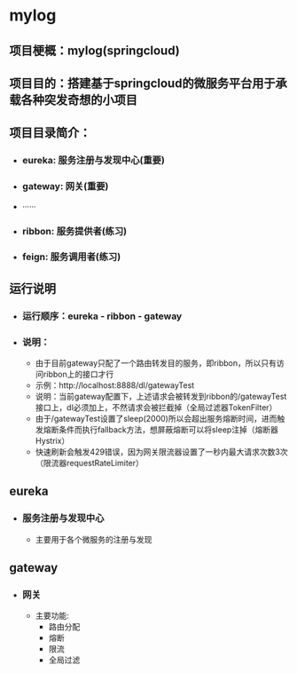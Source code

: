 # mylog
## 项目梗概：mylog(springcloud)

## 项目目的：搭建基于springcloud的微服务平台用于承载各种突发奇想的小项目

## 项目目录简介：
* ### eureka: 服务注册与发现中心(重要)
* ### gateway: 网关(重要)
* ······
* ### ribbon: 服务提供者(练习)
* ### feign: 服务调用者(练习)

## 运行说明
* ### 运行顺序：eureka - ribbon - gateway
* ### 说明：
    * 由于目前gateway只配了一个路由转发目的服务，即ribbon，所以只有访问ribbon上的接口才行
    * 示例：http://localhost:8888/dl/gatewayTest
    * 说明：当前gateway配置下，上述请求会被转发到ribbon的/gatewayTest接口上，dl必须加上，不然请求会被拦截掉（全局过滤器TokenFilter）
    * 由于/gatewayTest设置了sleep(2000)所以会超出服务熔断时间，进而触发熔断条件而执行fallback方法，想屏蔽熔断可以将sleep注掉（熔断器Hystrix）
    * 快速刷新会触发429错误，因为网关限流器设置了一秒内最大请求次数3次（限流器requestRateLimiter）

## eureka
* ### 服务注册与发现中心
    * 主要用于各个微服务的注册与发现

## gateway
* ### 网关
    * 主要功能:
        * 路由分配
        * 熔断
        * 限流
        * 全局过滤
    
